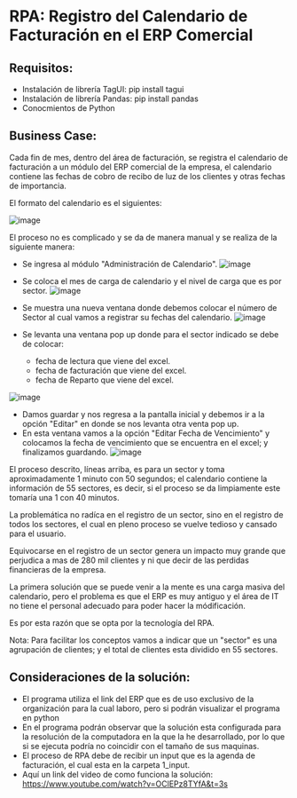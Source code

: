 # RPA: Registro del Calendario de Facturación en el ERP Comercial

## Requisitos:

- Instalación de librería TagUI: pip install tagui
- Instalación de librería Pandas: pip install pandas
- Conocmientos de Python

## Business Case:

Cada fin de mes, dentro del área de facturación, se registra el calendario de facturación a un módulo del ERP comercial de la empresa, el calendario contiene las fechas de cobro de recibo de luz de los clientes y otras fechas de importancia.

El formato del calendario es el siguientes:

![image](https://user-images.githubusercontent.com/31372472/140241760-1e25e45c-cab7-43c5-a31b-411a841522a8.png)

El proceso no es complicado y se da de manera manual y se realiza de la siguiente manera:

- Se ingresa al módulo "Administración de Calendario".
![image](https://user-images.githubusercontent.com/31372472/140242532-11fa59da-147a-481e-a96a-fa1fc44f4d8d.png)

- Se coloca el mes de carga de calendario y el nivel de carga que es por sector.
![image](https://user-images.githubusercontent.com/31372472/140242798-2668e2ba-190a-47dc-9a9e-f9ae9614e8f8.png)

- Se muestra una nueva ventana donde debemos colocar el número de Sector al cual vamos a registrar su fechas del calendario.
![image](https://user-images.githubusercontent.com/31372472/140243061-cb474283-fa2e-447f-8d16-a728033e5c72.png)

- Se levanta una ventana pop up donde para el sector indicado se debe de colocar:
  * fecha de lectura que viene del excel.
  * fecha de facturación que viene del excel.
  * fecha de Reparto que viene del excel.

![image](https://user-images.githubusercontent.com/31372472/140243323-cccf234a-78bf-4c3d-ae02-92c26aac331b.png)

- Damos guardar y nos regresa a la pantalla inicial y debemos ir a la opción "Editar" en donde se nos levanta otra venta pop up.
- En esta ventana vamos a la opción "Editar Fecha de Vencimiento" y colocamos la fecha de vencimiento que se encuentra en el excel; y finalizamos guardando.
![image](https://user-images.githubusercontent.com/31372472/140243545-6e2dfffa-0b12-4640-a632-8c7cba8f4255.png)

El proceso descrito, líneas arriba, es para un sector y toma aproximadamente 1 minuto con 50 segundos; el calendario contiene la información de 55 sectores, es decir, si el proceso se da limpiamente este tomaría una 1 con 40 minutos.

La problemática no radíca en el registro de un sector, sino en el registro de todos los sectores, el cual en pleno proceso se vuelve tedioso y cansado para el usuario.

Equivocarse en el registro de un sector genera un impacto muy grande que perjudica a mas de 280 mil clientes y ni que decir de las perdidas financieras de la empresa.

La primera solución que se puede venir a la mente es una carga masiva del calendario, pero el problema es que el ERP es muy antiguo y el área de IT no tiene el personal adecuado para poder hacer la módificación.

Es por esta razón que se opta por la tecnología del RPA.

Nota: Para facilitar los conceptos vamos a indicar que un "sector" es una agrupación de clientes; y el total de clientes esta dividido en 55 sectores.

## Consideraciones de la solución:

- El programa utiliza el link del ERP que es de uso exclusivo de la organización para la cual laboro, pero si podrán visualizar el programa en python
- En el programa podrán observar que la solución esta configurada para la resolución de la computadora en la que la he desarrollado, por lo que si se ejecuta podría no coincidir con el tamaño de sus maquinas.
- El proceso de RPA debe de recibir un input que es la agenda de facturación, el cual esta en la carpeta 1_input.
- Aquí un link del video de como funciona la solución: https://www.youtube.com/watch?v=OClEPz8TYfA&t=3s
